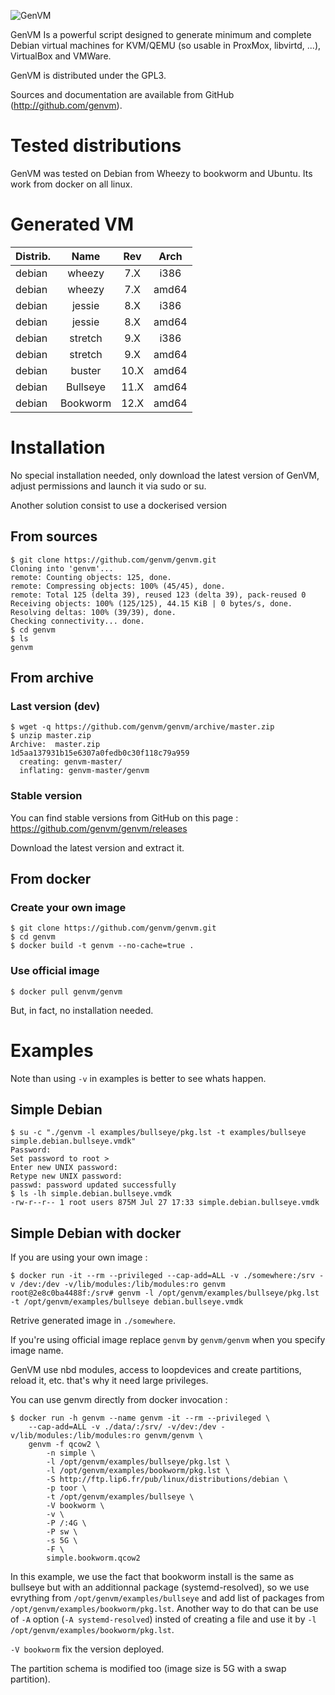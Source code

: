 ![GenVM](http://www.genvm.eu/img/logo.png "GenVM")

GenVM Is a powerful script designed to generate minimum and complete Debian
virtual machines for KVM/QEMU (so usable in ProxMox, libvirtd, ...), VirtualBox
and VMWare.

GenVM is distributed under the GPL3.

Sources and documentation are available from GitHub (http://github.com/genvm).

# Tested distributions

GenVM was tested on Debian from Wheezy to bookworm and Ubuntu. Its work from
docker on all linux.

# Generated VM

| Distrib. | Name     | Rev    | Arch  |
| -------- |:--------:|:------:|:-----:|
| debian   | wheezy   |  7.X   | i386  |
| debian   | wheezy   |  7.X   | amd64 |
| debian   | jessie   |  8.X   | i386  |
| debian   | jessie   |  8.X   | amd64 |
| debian   | stretch  |  9.X   | i386  |
| debian   | stretch  |  9.X   | amd64 |
| debian   | buster   |  10.X  | amd64 |
| debian   | Bullseye |  11.X  | amd64 |
| debian   | Bookworm |  12.X  | amd64 |

# Installation

No special installation needed, only download the latest version of GenVM,
adjust permissions and launch it via sudo or su.

Another solution consist to use a dockerised version

## From sources

    $ git clone https://github.com/genvm/genvm.git
    Cloning into 'genvm'...
    remote: Counting objects: 125, done.
    remote: Compressing objects: 100% (45/45), done.
    remote: Total 125 (delta 39), reused 123 (delta 39), pack-reused 0
    Receiving objects: 100% (125/125), 44.15 KiB | 0 bytes/s, done.
    Resolving deltas: 100% (39/39), done.
    Checking connectivity... done.
    $ cd genvm
    $ ls
    genvm

## From archive

### Last version (dev)

    $ wget -q https://github.com/genvm/genvm/archive/master.zip
    $ unzip master.zip
    Archive:  master.zip
    1d5aa137931b15e6307a0fedb0c30f118c79a959
      creating: genvm-master/
      inflating: genvm-master/genvm      

### Stable version

You can find stable versions from GitHub on this page :
https://github.com/genvm/genvm/releases

Download the latest version and extract it.

## From docker

### Create your own image

	$ git clone https://github.com/genvm/genvm.git
	$ cd genvm
	$ docker build -t genvm --no-cache=true .

### Use official image

	$ docker pull genvm/genvm

But, in fact, no installation needed.

# Examples

Note than using `-v` in examples is better to see whats happen.

## Simple Debian

    $ su -c "./genvm -l examples/bullseye/pkg.lst -t examples/bullseye simple.debian.bullseye.vmdk"
    Password:
    Set password to root > 
    Enter new UNIX password: 
    Retype new UNIX password: 
    passwd: password updated successfully
    $ ls -lh simple.debian.bullseye.vmdk
    -rw-r--r-- 1 root users 875M Jul 27 17:33 simple.debian.bullseye.vmdk

## Simple Debian with docker

If you are using your own image :

	$ docker run -it --rm --privileged --cap-add=ALL -v ./somewhere:/srv -v /dev:/dev -v/lib/modules:/lib/modules:ro genvm
    root@2e8c0ba4488f:/srv# genvm -l /opt/genvm/examples/bullseye/pkg.lst -t /opt/genvm/examples/bullseye debian.bullseye.vmdk

Retrive generated image in `./somewhere`.

If you're using official image replace `genvm` by `genvm/genvm` when you specify image name.

GenVM use nbd modules, access to loopdevices and create partitions, reload it, etc. that's why it need large privileges.

You can use genvm directly from docker invocation :

	$ docker run -h genvm --name genvm -it --rm --privileged \
		--cap-add=ALL -v ./data/:/srv/ -v/dev:/dev -v/lib/modules:/lib/modules:ro genvm/genvm \
		genvm -f qcow2 \
			-n simple \
			-l /opt/genvm/examples/bullseye/pkg.lst \
			-l /opt/genvm/examples/bookworm/pkg.lst \
			-S http://ftp.lip6.fr/pub/linux/distributions/debian \
			-p toor \
			-t /opt/genvm/examples/bullseye \
			-V bookworm \
			-v \
			-P /:4G \
			-P sw \
			-s 5G \
			-F \
			simple.bookworm.qcow2

In this example, we use the fact that bookworm install is the same as bullseye but with an additionnal package (systemd-resolved), so we use evrything from `/opt/genvm/examples/bullseye` and add list of packages from `/opt/genvm/examples/bookworm/pkg.lst`. Another way to do that can be use of `-A` option (`-A systemd-resolved`) insted of creating a file and use it by `-l /opt/genvm/examples/bookworm/pkg.lst`.

`-V bookworm` fix the version deployed.

The partition schema is modified too (image size is 5G with a swap partition).

